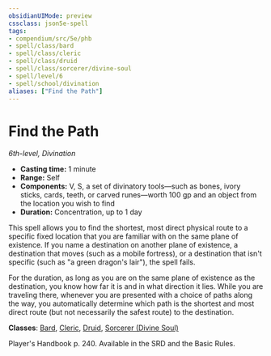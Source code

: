 ```yaml
---
obsidianUIMode: preview
cssclass: json5e-spell
tags:
- compendium/src/5e/phb
- spell/class/bard
- spell/class/cleric
- spell/class/druid
- spell/class/sorcerer/divine-soul
- spell/level/6
- spell/school/divination
aliases: ["Find the Path"]
---
```

# Find the Path
*6th-level, Divination*  

- **Casting time:** 1 minute
- **Range:** Self
- **Components:** V, S, a set of divinatory tools—such as bones, ivory sticks, cards, teeth, or carved runes—worth 100 gp and an object from the location you wish to find
- **Duration:** Concentration, up to 1 day

This spell allows you to find the shortest, most direct physical route to a specific fixed location that you are familiar with on the same plane of existence. If you name a destination on another plane of existence, a destination that moves (such as a mobile fortress), or a destination that isn't specific (such as "a green dragon's lair"), the spell fails.

For the duration, as long as you are on the same plane of existence as the destination, you know how far it is and in what direction it lies. While you are traveling there, whenever you are presented with a choice of paths along the way, you automatically determine which path is the shortest and most direct route (but not necessarily the safest route) to the destination.

**Classes**: [Bard](../../classes/bard.md#), [Cleric](../../classes/cleric.md#), [Druid](../../classes/druid.md#), [Sorcerer (Divine Soul)](../../classes/sorcerer-divine-soul-xge.md#)

Player's Handbook p. 240. Available in the SRD and the Basic Rules.